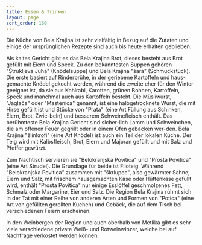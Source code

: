 ```yaml
---
title: Essen & Trinken
layout: page
sort_order: 160
---
```


Die Küche von Bela Krajina ist sehr vielfältig in Bezug auf die Zutaten und einige der ursprünglichen 
Rezepte sind auch bis heute erhalten geblieben.

Als kaltes Gericht gibt es das Bela Krajina Brot, dieses besteht aus Brot gefüllt mit Eiern und 
Speck. Zu den bekanntesten Suppen gehören "Štrukljeva Juha" (Knödelsuppe) und Bela Krajina "šara" 
(Schmuckstück). Die erste basiert auf Rinderbrühe, in der geriebene Kartoffeln und haus-gemachte 
Knödel gekocht werden, während die zweite eher für den Winter geeignet ist, da sie aus Kohlrabi, 
Karotten, grünen Bohnen, Kartoffeln, Speck und manchmal auch aus Kartoffeln besteht. Die Müsliwurst, 
"Jaglača" oder "Mastenica" genannt, ist eine halbgetrocknete Wurst, die mit Hirse gefüllt ist und 
Stücke von "Prata" (eine Art Füllung aus Schinken, Eiern, Brot, Zwie-beln) und besserem 
Schweinefleisch enthält. Das berühmteste Bela Krajina Gericht sind sicher-lich Lamm und Schweinchen, 
die am offenen Feuer gegrillt oder in einem Ofen gebacken wer-den. Bela Krajina "žlinkrofi" (eine 
Art Knödel) ist auch ein Teil der lokalen Küche. Der Teig wird mit Kalbsfleisch, Brot, Eiern und 
Majoran gefüllt und mit Salz und Pfeffer gewürzt.

Zum Nachtisch servieren sie "Belokranjska Povitica" und "Prosta Povitica" (eine Art Strudel). Die 
Grundlage für beide ist Filoteig. Während "Belokranjska Povitica" zusammen mit "škrlupec", also 
gewärmter Sahne, Eiern und Salz, mit frischem hausgemachten Käse oder Hüttenkäse gefüllt wird, 
enthält "Prosta Povitica" nur einige Esslöffel geschmolzenes Fett, Schmalz oder Margarine, Eier 
und Salz. Die Region Bela Krajina rühmt sich in der Tat mit einer Reihe von anderen Arten und 
Formen von "Potica" (eine Art von gefüllten gerollten Kuchen) und Gebäck, die auf dem Tisch bei 
verschiedenen Feiern erscheinen.

In den Weinbergen der Region und auch oberhalb von Metlika gibt es sehr viele verschiedene private 
Weiß- und Rotweinwinzer, welche bei auf Nachfrage verkostet werden können.
